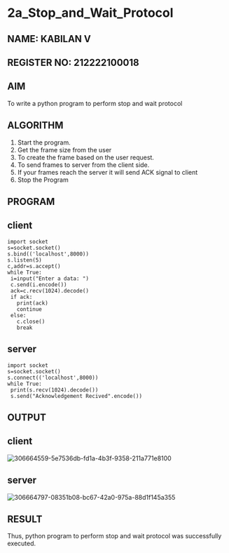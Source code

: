 # 2a_Stop_and_Wait_Protocol
## NAME: KABILAN V
## REGISTER NO: 212222100018
## AIM 
To write a python program to perform stop and wait protocol
## ALGORITHM
1. Start the program.
2. Get the frame size from the user
3. To create the frame based on the user request.
4. To send frames to server from the client side.
5. If your frames reach the server it will send ACK signal to client
6. Stop the Program
## PROGRAM
## client
```
import socket
s=socket.socket()
s.bind(('localhost',8000))
s.listen(5)
c,addr=s.accept()
while True:
 i=input("Enter a data: ")
 c.send(i.encode())
 ack=c.recv(1024).decode()
 if ack:
   print(ack)
   continue
 else:
   c.close()
   break
```
## server
```
import socket
s=socket.socket()
s.connect(('localhost',8000))
while True:
 print(s.recv(1024).decode())
 s.send("Acknowledgement Recived".encode())
```
## OUTPUT
## client
![306664559-5e7536db-fd1a-4b3f-9358-211a771e8100](https://github.com/kabilan22000284/2a_Stop_and_Wait_Protocol/assets/123469171/dd545a62-0219-4a93-afa8-912396fef583)
## server
![306664797-08351b08-bc67-42a0-975a-88d1f145a355](https://github.com/kabilan22000284/2a_Stop_and_Wait_Protocol/assets/123469171/90f9a07a-ef16-4ae9-bdac-d99a8beb1da5)


## RESULT
Thus, python program to perform stop and wait protocol was successfully executed.
